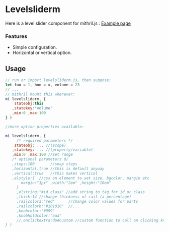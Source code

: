 Levelsliderm
============
Here is a level slider component for mithril.js : [Example page](http://strainer.github.io/Fdrandom.js/)

### Features

* Simple configuration.   
* Horizontal or vertical option.

Usage
-----
```javascript 
// run or import levelsliderm.js, then suppose:
let foo = 1, hoo = x, volume = 23 
// ...
// mithril mount this wherever:
m( levelsliderm, { 
    stateobj:this 
   ,statekey:"volume"
   ,min:0 ,max:100 
} )

//more option properties available:

m( levelsliderm, { 
	 /* required parameters */
    stateobj: ... //(scope)
   ,statekey: ... //(property/variable)
   ,min:0 ,max:100 //set range
   /* optional parameters 8/
   ,steps:100       //snap steps
   ,horizontal:true //this is default anyway
   ,vertical:true   //this makes vertical
   ,elstyle:{  //css on element to set size, bgcolor, margin etc
	   margin:"1px" ,width:"2em" ,height:"10em" 
	 }
	 ,elstring:"#id.class" //add string to tag for id or class
	 ,thick:14 //change thickness of rail (a percentage)
	 ,railcolora:"red"      //change color values for parts 
	 ,railcolorb:"#101010"  //... 
	 ,knobcolor:"#999"
	 ,knobholdcolor:"aaa"
	 //,onclickextra:doACustom //custom function to call on clicking knob
} )
```
